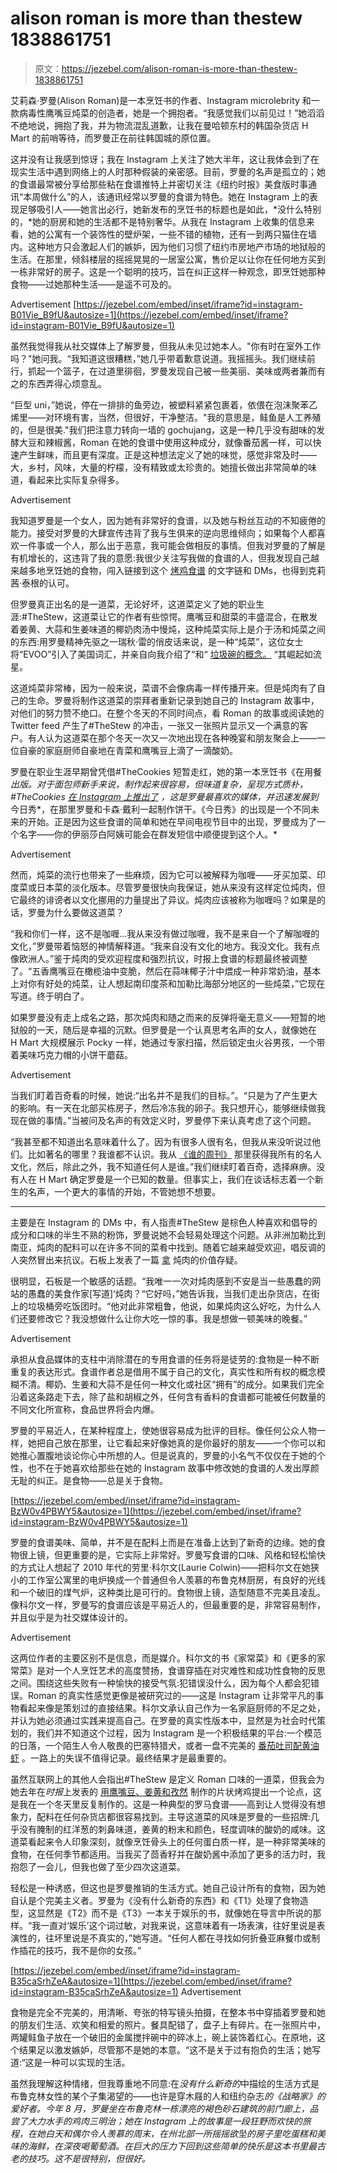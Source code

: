 # alison roman is more than thestew 1838861751

> 原文：<https://jezebel.com/alison-roman-is-more-than-thestew-1838861751>

艾莉森·罗曼(Alison Roman)是一本烹饪书的作者、Instagram microlebrity 和一款病毒性鹰嘴豆炖菜的创造者，她是一个拥抱者。“我感觉我们以前见过！”她滔滔不绝地说，拥抱了我，并为物流混乱道歉，让我在曼哈顿东村的韩国杂货店 H Mart 的前哨等待，而罗曼正在前往韩国城的原位置。

这并没有让我感到惊讶；我在 Instagram 上关注了她大半年，这让我体会到了在现实生活中遇到网络上的人时那种假装的亲密感。目前，罗曼的名声是孤立的；她的食谱最常被分享给那些粘在食谱推特上并密切关注《纽约时报》美食版时事通讯“本周做什么”的人，该通讯经常以罗曼的食谱为特色。她在 Instagram 上的表现足够吸引人——她言出必行，她新发布的烹饪书的标题也是如此，*没什么特别的，*她的厨房和她的生活都不是特别奢华。从我在 Instagram 上收集的信息来看，她的公寓有一个装饰性的壁炉架，一些不错的植物，还有一到两只猫住在墙内。这种地方只会激起人们的嫉妒，因为他们习惯了纽约市房地产市场的地狱般的生活。在那里，倾斜楼层的摇摇晃晃的一居室公寓，售价足以让你在任何地方买到一栋非常好的房子。这是一个聪明的技巧，旨在纠正这样一种观念，即烹饪她那种食物——过她那种生活——是遥不可及的。

<label class="bxm4mm-13 juykRM">Advertisement</label> [https://jezebel.com/embed/inset/iframe?id=instagram-B01Vie_B9fU&autosize=1](https://jezebel.com/embed/inset/iframe?id=instagram-B01Vie_B9fU&autosize=1) 

虽然我觉得我从社交媒体上了解罗曼，但我从未见过她本人。"你有时在室外工作吗？"她问我。“我知道这很糟糕，”她几乎带着歉意说道。我摇摇头。我们继续前行，抓起一个篮子，在过道里徘徊，罗曼发现自己被一些美丽、美味或两者兼而有之的东西弄得心烦意乱。

“巨型 uni，”她说，停在一排排的鱼旁边，被塑料紧紧包裹着，依偎在泡沫聚苯乙烯里——对环境有害，当然，但很好，干净整洁。"我的意思是，鲑鱼是人工养殖的，但是很美."我们把注意力转向一墙的 gochujang，这是一种几乎没有甜味的发酵大豆和辣椒酱，Roman 在她的食谱中使用这种成分，就像番茄酱一样，可以快速产生鲜味，而且更有深度。正是这种想法定义了她的味觉，感觉非常及时——大，乡村，风味，大量的柠檬，没有精致或太珍贵的。她擅长做出非常简单的味道，看起来比实际复杂得多。

<label class="bxm4mm-13 juykRM">Advertisement</label>

我知道罗曼是一个女人，因为她有非常好的食谱，以及她与粉丝互动的不知疲倦的能力。接受对罗曼的大肆宣传违背了我与生俱来的逆向思维倾向；如果每个人都喜欢一件事或一个人，那么出于恶意，我可能会做相反的事情。但我对罗曼的了解是有机增长的，这违背了我的意愿:我很少关注写我做的食谱的人，但我发现自己越来越多地烹饪她的食物，闯入链接到这个 [烤鸡食谱](https://www.thecut.com/2018/06/chrissy-teigen-sheet-pan-meal-over-easy.html) 的文字链和 DMs，也得到克莉茜·泰根的认可。

但罗曼真正出名的是一道菜，无论好坏，这道菜定义了她的职业生涯:#TheStew，这道菜让它的作者有些惊愕。鹰嘴豆和甜菜的丰盛混合，在散发着姜黄、大蒜和生姜味道的椰奶肉汤中慢炖，这种炖菜实际上是介于汤和炖菜之间的东西:用罗曼精神先驱之一瑞秋·雷的俏皮话来说，是一种“炖菜”，这位女士将“EVOO”引入了美国词汇，并亲自向我介绍了“和“ [垃圾碗的概念。](https://www.thekitchn.com/hot-or-not-rach-32808) “其崛起如流星。

这道炖菜非常棒，因为一般来说，菜谱不会像病毒一样传播开来。但是炖肉有了自己的生命。罗曼将制作这道菜的崇拜者重新记录到她自己的 Instagram 故事中，对他们的努力赞不绝口。在整个冬天的不同时间点，看 Roman 的故事或阅读她的 Twitter feed 产生了#TheStew 的冲击，一张又一张照片显示又一个满意的客户。有人认为这道菜在那个冬天一次又一次地出现在各种晚宴和朋友聚会上——一位自豪的家庭厨师自豪地在青菜和鹰嘴豆上滴了一滴酸奶。

罗曼在职业生涯早期曾凭借#TheCookies 短暂走红，她的第一本烹饪书《在用餐*出版。对于面包师新手来说，制作起来很容易，但味道复杂，呈现方式质朴，#TheCookies [在 Instagram 上推出了](https://www.instagram.com/explore/tags/thecookies/?hl=en) ，这是罗曼最喜欢的媒体，并迅速发展到*今日秀*，在那里罗曼和卡森·戴利一起制作饼干。《今日秀》的出现是一个不同未来的开始。正是因为这些食谱的简单和她在早间电视节目中的出现，罗曼成为了一个名字——你的伊丽莎白阿姨可能会在群发短信中顺便提到这个人。*

<label class="bxm4mm-13 juykRM">Advertisement</label>

然而，炖菜的流行也带来了一些麻烦，因为它可以被解释为咖喱——牙买加菜、印度菜或日本菜的淡化版本。尽管罗曼很快向我保证，她从来没有这样定位炖肉，但它最终的诽谤者以文化挪用的力量提出了异议。炖肉应该被称为咖喱吗？如果是的话，罗曼为什么要做这道菜？

“我和你们一样，这不是咖喱...我从来没有做过咖喱，我不是来自一个了解咖喱的文化，”罗曼带着恼怒的神情解释道。“我来自没有文化的地方。我没文化。我有点像欧洲人。”鉴于炖肉的受欢迎程度和强烈抗议，时报上食谱的标题最终被调整了。“五香鹰嘴豆在橄榄油中变脆，然后在蒜味椰子汁中煨成一种非常奶油，基本上对你有好处的炖菜，让人想起南印度茶和加勒比海部分地区的一些炖菜，”它现在写道。终于明白了。

如果罗曼没有走上成名之路，那次炖肉和随之而来的反弹将毫无意义——短暂的地狱般的一天，随后是幸福的沉默。但罗曼是一个认真思考名声的女人，就像她在 H Mart 大规模展示 Pocky 一样，她通过专家扫描，然后锁定虫火谷男孩，一个带着美味巧克力帽的小饼干蘑菇。

<label class="bxm4mm-13 juykRM">Advertisement</label>

当我们盯着百奇看的时候，她说:“出名并不是我们的目标。”。“只是为了产生更大的影响。有一天在北部买栋房子，然后冷冻我的卵子。我只想开心，能够继续做我现在做的事情。”当被问及名声的有效定义时，罗曼停下来认真考虑了这个问题。

“我甚至都不知道出名意味着什么了。因为有很多人很有名，但我从来没听说过他们。比如著名的哪里？我谁都不认识。我从 [《谁的周刊》](https://www.whoweekly.us/) 那里获得我所有的名人文化，然后，除此之外，我不知道任何人是谁。”我们继续盯着百奇，选择麻痹。没有人在 H Mart 确定罗曼是一个已知的数量。但事实上，我们在谈话标志着一个新生的名声，一个更大的事情的开始，不管她想不想要。

* * *

主要是在 Instagram 的 DMs 中，有人指责#TheStew 是棕色人种喜欢和倡导的成分和口味的半生不熟的粉饰，罗曼说她不会轻易处理这个问题。从非洲加勒比到南亚，炖肉的配料可以在许多不同的菜肴中找到。随着它越来越受欢迎，唱反调的人突然冒出来抗议。石板上发表了一篇 [拿](https://slate.com/human-interest/2019/01/nyt-chickpea-stew-curry-additions-changes.html) 炖肉的价值存疑。

很明显，石板是一个敏感的话题。“我唯一一次对炖肉感到不安是当一些愚蠢的网站的愚蠢的美食作家[写道]‘炖肉？“它好吗，”她告诉我，当我们走出杂货店，在街上的垃圾桶旁吃饭团时。“他对此非常粗鲁，他说，如果炖肉这么好吃，为什么人们还要修改它？我没想做什么让你大吃一惊的事。我是想做一顿美味的晚餐。”

<label class="bxm4mm-13 juykRM">Advertisement</label>

承担从食品媒体的支柱中消除潜在的专用食谱的任务将是徒劳的:食物是一种不断重复的表达形式。食谱作者总是借用不属于自己的文化，真实性和所有权的概念模糊不清。椰奶、生姜和大蒜不是任何一种文化或社区“拥有”的成分。如果我们完全沿着这条路走下去，除了盐和胡椒之外，任何含有香料的食谱都可能被任何数量的不同文化所宣称，食品世界将会内爆。

罗曼的平易近人，在某种程度上，使她很容易成为批评的目标。像任何公众人物一样，她把自己放在那里，让它看起来好像她真的是你最好的朋友——一个你可以和她推心置腹地谈论你心中所想的人。但是说真的，罗曼的小名气不仅仅在于她的个性，也不在于她喜欢给那些在她的 Instagram 故事中修改她的食谱的人发出厚颜无耻的纠正。是食物——总是关于食物。

 [https://jezebel.com/embed/inset/iframe?id=instagram-BzW0v4PBWY5&autosize=1](https://jezebel.com/embed/inset/iframe?id=instagram-BzW0v4PBWY5&autosize=1) 

罗曼的食谱美味、简单，并不是在配料上而是在准备上达到了新奇的边缘。她的食物很上镜，但更重要的是，它实际上非常好。罗曼写食谱的口味、风格和轻松愉快的方式让人想起了 2010 年代的劳里·科尔文(Laurie Colwin)——把科尔文在她狭小的工作室公寓里的电炉换成一个普通但令人羡慕的布鲁克林厨房，有良好的光线和一个破旧的煤气炉，这种类比是可行的。食物很上镜，造型随意不完美且凌乱。像科尔文一样，罗曼写的食谱应该是平易近人的，但最重要的是，非常容易制作，并且似乎是为社交媒体设计的。

<label class="bxm4mm-13 juykRM">Advertisement</label>

这两位作者的主要区别不是信息，而是媒介。科尔文的书《家常菜》和《更多的家常菜》是对一个人烹饪艺术的高度赞扬，食谱穿插在对灾难性和成功性食物的反思之间。围绕这些失败有一种愉快的接受气氛:犯错误没什么，因为每个人都会犯错误。Roman 的真实性感觉更像是被研究过的——这是 Instagram 让非常平凡的事物看起来像是策划过的直接结果。科尔文承认自己作为一名家庭厨师的不足之处，并认为她必须通过实践来提高自己。在罗曼的真实性版本中，显然是为社会时代策划的，我们并不知道这个过程，因为 Instagram 是一个积极结果的平台:一个模范的日落，一个陌生人令人敬畏的巴塞特猎犬，或者一盘不完美的 [番茄吐司配黄油虾](https://cooking.nytimes.com/recipes/1020416-tomato-toast-with-buttered-shrimp) 。一路上的失误不值得记录。最终结果才是最重要的。

虽然互联网上的其他人会指出#TheStew 是定义 Roman 口味的一道菜，但我会为她去年在*时报*上发表的 [用鹰嘴豆、姜黄和孜然](https://cooking.nytimes.com/recipes/1018910-sheet-pan-chicken-with-chickpeas-cumin-and-turmeric) 制作的片状烤鸡提出一个论点，这是我在一个冬天里反复制作的。这是一种典型的罗马食谱——高到让人觉得没有想象力，配料在任何杂货店都很容易找到。主导这道菜的风味是罗曼的一些招牌:几乎没有腌制的红洋葱的刺鼻味道，姜黄的粉末和颜色，轻度调味的酸奶的咸味。这道菜看起来令人印象深刻，就像烹饪骨头上的任何蛋白质一样，是一种非常美味的食物，在任何季节都适用。当我买了茴香籽并在酸奶酱中添加了更多的活力时，我抱怨了一会儿，但我也做了至少四次这道菜。

轻松是一种诱惑，但这也是罗曼推销的生活方式。她自己设计所有的食物，因为她自认是个完美主义者。罗曼为《没有什么新奇的东西》和《T1》处理了食物造型，这显然是《T2》而不是《T3》一本关于娱乐的书，就像她在导言中所说的那样。“我一直对‘娱乐’这个词过敏，对我来说，这意味着有一场表演，往好里说是表演性的，往坏里说是不真实的，”她写道。“任何人都在寻找如何折叠亚麻餐巾或制作插花的技巧，我不是你的女孩。”

 [https://jezebel.com/embed/inset/iframe?id=instagram-B35caSrhZeA&autosize=1](https://jezebel.com/embed/inset/iframe?id=instagram-B35caSrhZeA&autosize=1) <label class="bxm4mm-13 juykRM">Advertisement</label>

食物是完全不完美的，用清晰、夸张的特写镜头拍摄，在整本书中穿插着罗曼和她的朋友们生活、欢笑和相爱的照片。餐具配错了，盘子上有碎片。在一张照片中，两罐鲑鱼子放在一个破旧的金属搅拌碗中的碎冰上，碗上装饰着红心。在原地，这个结果足以激发嫉妒，尽管那不是她的本意。“这不是关于过有抱负的生活；她写道:“这是一种可以实现的生活。

虽然我理解这种情绪，但我尊重地不同意:在*没有什么新奇的*中描绘的生活方式是布鲁克林女性的某个子集渴望的——也许是穿木屐的人和纽约杂志*的《战略家》的爱好者。今年 8 月，罗曼坐在布鲁克林一栋漂亮的褐色砂石建筑的前门廊上，品尝了大力水手的鸡肉三明治；她在 Instagram 上的故事是一段狂野而欢快的旅程，在她白天和偶尔令人羡慕的周末，在州北部一所摇摇欲坠的房子里吃蛋糕和美味的海鲜，在深夜喝葡萄酒。在巨大的压力下回到这些简单的快乐是这本书里最古老的技巧。这不是很特别，但很好。*